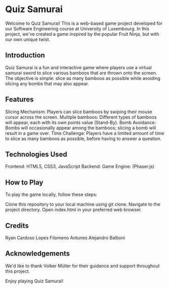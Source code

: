# Quiz Samurai
Welcome to Quiz Samurai! This is a web-based game project developed for our Software Engineering course at University of Luxembourg. In this project, we've created a game inspired by the popular Fruit Ninja, but with our own unique twist.

## Introduction
Quiz Samurai is a fun and interactive game where players use a virtual samurai sword to slice various bamboos that are thrown onto the screen. The objective is simple: slice as many bamboos as possible while avoiding slicing any bombs that may also appear.

## Features
Slicing Mechanism: Players can slice bamboos by swiping their mouse cursor across the screen.
Multiple bamboos: Different types of bamboos will appear, each with its own points value (Stand-By).
Bomb Avoidance: Bombs will occasionally appear among the bamboos; slicing a bomb will result in a game over.
Time Challenge: Players have a limited amount of time to slice as many bamboos as possible, before having to answer a question.

## Technologies Used
Frontend: HTML5, CSS3, JavaScript
Backend: 
Game Engine: (Phaser.js)

## How to Play
To play the game locally, follow these steps:

Clone this repository to your local machine using git clone.
Navigate to the project directory.
Open index.html in your preferred web browser.

## Credits
Ryan Cardoso Lopes
Filomeno Antunes
Alejandro Balboni


## Acknowledgements
We'd like to thank Volker Müller for their guidance and support throughout this project.

Enjoy playing Quiz Samurai!